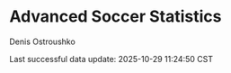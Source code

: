 # Advanced Soccer Statistics
Denis Ostroushko

<!-- gfm -->

Last successful data update: 2025-10-29 11:24:50 CST
